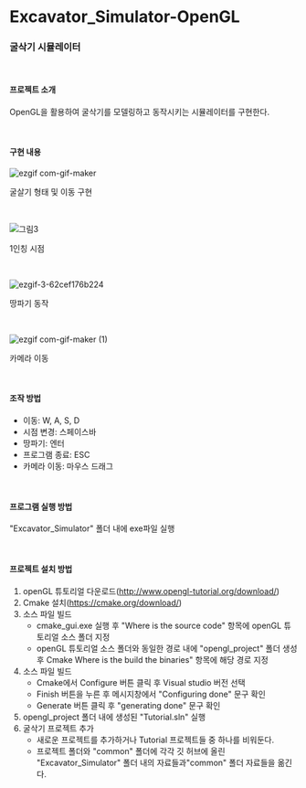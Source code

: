 # Excavator_Simulator-OpenGL

### 굴삭기 시뮬레이터

<br>

#### 프로젝트 소개

OpenGL을 활용하여 굴삭기를 모델링하고 동작시키는 시뮬레이터를 구현한다.



<br>

#### 구현 내용

![ezgif com-gif-maker](https://user-images.githubusercontent.com/55964775/103000445-6e0d0c00-456e-11eb-9140-7b3191316830.gif)

굴살기 형태 및 이동 구현

<br>

![그림3](https://user-images.githubusercontent.com/55964775/102999293-1a012800-456c-11eb-9671-4da7e0bb4ac3.png)

1인칭 시점

<br>

![ezgif-3-62cef176b224](https://user-images.githubusercontent.com/55964775/102999845-276ae200-456d-11eb-86ec-0480cb489f7a.gif)

땅파기 동작

<br>

![ezgif com-gif-maker (1)](https://user-images.githubusercontent.com/55964775/103001264-f8a23b00-456f-11eb-9e91-4f1def3763df.gif)

카메라 이동



<br>

#### 조작 방법

- 이동: W, A, S, D
- 시점 변경: 스페이스바
- 땅파기: 엔터
- 프로그램 종료: ESC
- 카메라 이동: 마우스 드래그



<br>

#### 프로그램 실행 방법

 "Excavator_Simulator" 폴더 내에 exe파일 실행

<br>

#### 프로젝트 설치 방법

1. openGL 튜토리얼 다운로드(http://www.opengl-tutorial.org/download/)
2. Cmake 설치(https://cmake.org/download/)
3. 소스 파일 빌드
   - cmake_gui.exe 실행 후 "Where is the source code" 항목에 openGL 튜토리얼 소스 폴더 지정
   -  openGL 튜토리얼 소스 폴더와 동일한 경로 내에 "opengl_project" 폴더 생성 후 Cmake Where is the build the binaries" 항목에 해당 경로 지정
4. 소스 파일 빌드
   - Cmake에서 Configure 버튼 클릭 후 Visual studio 버전 선택
   - Finish 버튼을 누른 후 메시지창에서 "Configuring done" 문구 확인
   - Generate 버튼 클릭 후 "generating done" 문구 확인
5. opengl_project 폴더 내에 생성된 "Tutorial.sln" 실행
6. 굴삭기 프로젝트 추가
   - 새로운 프로젝트를 추가하거나 Tutorial 프로젝트들 중 하나를 비워둔다.
   - 프로젝트 폴더와 "common" 폴더에 각각 깃 허브에 올린 "Excavator_Simulator" 폴더 내의 자료들과"common" 폴더 자료들을 옮긴다.

